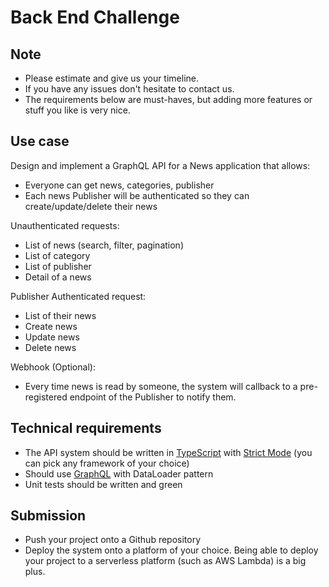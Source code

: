 # Back End Challenge

## Note

- Please estimate and give us your timeline.
- If you have any issues don't hesitate to contact us.
- The requirements below are must-haves, but adding more features or stuff you like is very nice.

## Use case

Design and implement a GraphQL API for a News application that allows:

- Everyone can get news, categories, publisher
- Each news Publisher will be authenticated so they can create/update/delete their news

Unauthenticated requests:

- List of news (search, filter, pagination)
- List of category
- List of publisher
- Detail of a news

Publisher Authenticated request:

- List of their news
- Create news
- Update news
- Delete news

Webhook (Optional):

- Every time news is read by someone, the system will callback to a pre-registered endpoint of the Publisher to notify them.

## Technical requirements

- The API system should be written in [TypeScript](https://www.typescriptlang.org/) with [Strict Mode](https://dev.to/jsdev/strict-mode-typescript-j8p) (you can pick any framework of your choice)
- Should use [GraphQL](https://graphql.org/) with DataLoader pattern
- Unit tests should be written and green

## Submission

- Push your project onto a Github repository
- Deploy the system onto a platform of your choice. Being able to deploy your project to a serverless platform (such as AWS Lambda) is a big plus.
